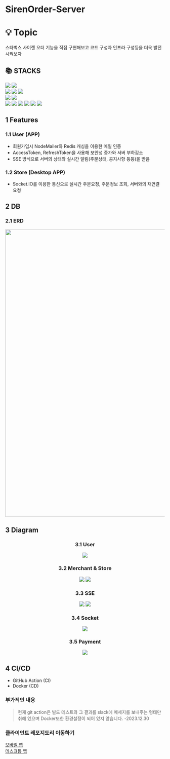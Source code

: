 <div>
    <h1>SirenOrder-Server</h1>
</div>  

# 💡 Topic

스타벅스 사이렌 오더 기능을 직접 구현해보고 코드 구성과 인프라 구성등을 더욱 발전시켜보자  

<h2>📚 STACKS</h2>
<div>
  <img src="https://img.shields.io/badge/typescript-3178C6?style=for-the-badge&logo=typescript&logoColor=white"> <img src="https://img.shields.io/badge/nestjs-E0234E?style=for-the-badge&logo=nestjs&logoColor=white">
</div>  
<div>  
    <img src="https://img.shields.io/badge/postgresql-4169E1?style=for-the-badge&logo=postgresql&logoColor=white"> <img src="https://img.shields.io/badge/prisma-2D3748?style=for-the-badge&logo=prisma&logoColor=white"> <img src="https://img.shields.io/badge/redis-DC382D?style=for-the-badge&logo=redis&logoColor=white">
</div>  
<div>  
    <img src="https://img.shields.io/badge/githubactions-2088FF?style=for-the-badge&logo=githubactions&logoColor=white"> <img src="https://img.shields.io/badge/docker-2496ED?style=for-the-badge&logo=docker&logoColor=white">
</div>   
<div>  
  <img src="https://img.shields.io/badge/socket.io-010101?style=for-the-badge&logo=socket.io&logoColor=white"> <img src="https://img.shields.io/badge/Nestia-E0234E?style=flat-square"> <img src="https://img.shields.io/badge/Typia-critical?style=flat-square"> <img src="https://img.shields.io/badge/JWT-yellow?style=flat-square"> <img src="https://img.shields.io/badge/NodeMailer-brightgreengreen?style=flat-square"> <img src="https://img.shields.io/badge/SSE-important?style=flat-square">
</div>  

## 1 Features  

### 1.1 User (APP)  
* 회원가입시 NodeMailer와 Redis 캐싱을 이용한 메일 인증
* AccessToken, RefreshToken을 사용해 보안성 증가와 서버 부하감소
* SSE 방식으로 서버의 상태와 실시간 알림(주문상태, 공지사항 등등)을 받음  

### 1.2 Store (Desktop APP)  
*  Socket.IO를 이용한 통신으로 실시간 주문요청, 주문정보 조회, 서버와의 재연결 요청  

## 2 DB  

### 2.1 ERD  

<img src="https://github.com/rkdalsdl98/sirenorder-server/assets/77562358/134096be-e23a-41a3-b4ea-28a4cf9530dd" width="800" height="908">  

## 3 Diagram  

<div align="center">
  <h3> 3.1 User</h3>  
  <img src="https://github.com/rkdalsdl98/sirenorder-server/assets/77562358/15e379b9-b262-442f-86b6-5790d4bbc1e7"> 

  <h3> 3.2 Merchant & Store</h3>   
  <img src="https://github.com/rkdalsdl98/sirenorder-server/assets/77562358/5677be6d-c319-471a-92a3-1408ea39dfcc"> <img src="https://github.com/rkdalsdl98/sirenorder-server/assets/77562358/c2389ff4-adab-4527-8bef-8cfded265e09">  
  <h3> 3.3 SSE</h3>  
  <img src="https://github.com/rkdalsdl98/sirenorder-server/assets/77562358/6f60c0e1-cfcb-4ea2-80ec-186335af077b"> <img src="https://github.com/rkdalsdl98/sirenorder-server/assets/77562358/77210c80-42cb-4c76-aa29-082cd135f142">   
  <h3> 3.4 Socket</h3>  
  <img src="https://github.com/rkdalsdl98/sirenorder-server/assets/77562358/4afaa450-ee98-473e-b1a4-7f55fe6c2340">  
  <h3> 3.5 Payment</h3>  
  <img src="https://github.com/rkdalsdl98/sirenorder-server/assets/77562358/86cdfea0-bfff-4b20-ab51-98b074872daf">
</div>  

## 4 CI/CD  
* GitHub Action (CI)
* Docker (CD)  

### 부가적인 내용  
> 현재 git action은 빌드 테스트와 그 결과를 slack에 메세지를 보내주는 형태만 취해 있으며 Docker또한 환경설정이 되어 있지 않습니다. -2023.12.30  


### 클라이언트 레포지토리 이동하기  
[모바일 앱](https://github.com/rkdalsdl98/sirenorder-app)  
[데스크톱 앱](https://github.com/rkdalsdl98/sirenorder-desktop)